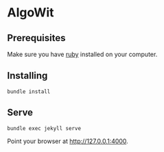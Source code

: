 # AlgoWit

## Prerequisites

Make sure you have [ruby](https://www.ruby-lang.org/en/downloads/) installed on your computer.

## Installing

```
bundle install
```

## Serve

```
bundle exec jekyll serve
```

Point your browser at http://127.0.0.1:4000.



